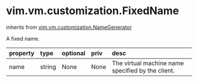 vim.vm.customization.FixedName
==============================
inherits from [vim.vm.customization.NameGenerator](docs/vim.vm.customization.NameGenerator.md)


A fixed name.

| property | type | optional | priv | desc |
|:---------|:-----|:---------|:-----|:-----|
| name | string | None | None | The virtual machine name specified by the client. |


